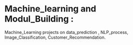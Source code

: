 # Machine_learning and Modul_Building :
Machine_Learning projects on data_prediction , NLP_process, Image_Classification, Customer_Recommendation.
